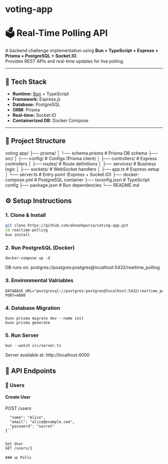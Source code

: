 # voting-app

# 🗳️ Real-Time Polling API

A backend challenge implementation using **Bun + TypeScript + Express + Prisma + PostgreSQL + Socket.IO**.  
Provides REST APIs and real-time updates for live polling.

---

## 🚀 Tech Stack
- **Runtime:** [Bun](https://bun.sh) + TypeScript  
- **Framework:** Express.js  
- **Database:** PostgreSQL  
- **ORM:** Prisma  
- **Real-time:** Socket.IO  
- **Containerized DB:** Docker Compose  

---

## 📂 Project Structure
 voting app/
 ├── prisma/
│ └── schema.prisma # Prisma DB schema
├── src/
│ ├── config/ # Configs (Prisma client)
│ ├── controllers/ # Express controllers
│ ├── routes/ # Route definitions
│ ├── services/ # Business logic
│ ├── sockets/ # WebSocket handlers
│ ├── app.ts # Express setup
│ └── server.ts # Entry point (Express + Socket.IO)
├── docker-compose.yml # PostgreSQL container
├── tsconfig.json # TypeScript config
├── package.json # Bun dependencies
└── README.md

## ⚙️ Setup Instructions

### 1. Clone & Install
```bash
git clone https://github.com/aknankpuria/voting-app.git
cd realtime-polling
bun install 
```
### 2. Run PostgreSQL (Docker)

```
docker-compose up -d

 ```

DB runs on: postgres://postgres:postgres@localhost:5432/realtime_polling

### 3. Environmental Valriables
```
DATABASE_URL="postgresql://postgres:postgres@localhost:5432/realtime_polling"
PORT=4000
```
### 4. Database Migration 
```
bunx prisma migrate dev --name init
bunx prisma generate
```
### 5. Run Server 
```
bun --watch src/server.ts
```
Server available at: http://localhost:4000

## 📌 API Endpoints

### 👤 Users
#### Create User
POST /users

```{
  "name": "Alice",
  "email": "alice@example.com",
  "password": "secret"
}```


Get User
GET /users/1

### 📊 Polls